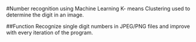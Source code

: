 #Number recognition using Machine Learning
K- means Clustering used to determine the digit in an image.

##Function
Recognize single digit numbers in JPEG/PNG files and improve with every iteration of the program.
